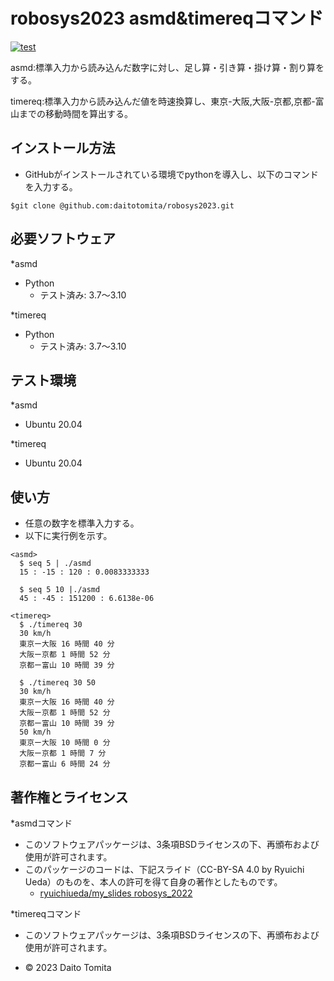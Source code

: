 # robosys2023 asmd&timereqコマンド
[![test](https://github.com/daitotomita/robosys2023/actions/workflows/test.yml/badge.svg)](https://github.com/daitotomita/robosys2023/actions/workflows/test.yml)

asmd:標準入力から読み込んだ数字に対し、足し算・引き算・掛け算・割り算をする。

timereq:標準入力から読み込んだ値を時速換算し、東京-大阪,大阪-京都,京都-富山までの移動時間を算出する。

## インストール方法
*  GitHubがインストールされている環境でpythonを導入し、以下のコマンドを入力する。
```
$git clone @github.com:daitotomita/robosys2023.git
```

## 必要ソフトウェア
*asmd
  * Python
    * テスト済み: 3.7～3.10

*timereq
  * Python
    * テスト済み: 3.7～3.10

## テスト環境
*asmd
  * Ubuntu 20.04

*timereq
  * Ubuntu 20.04

## 使い方
*  任意の数字を標準入力する。
*  以下に実行例を示す。

```
<asmd>
  $ seq 5 | ./asmd
  15 : -15 : 120 : 0.0083333333

  $ seq 5 10 |./asmd
  45 : -45 : 151200 : 6.6138e-06 

<timereq>
  $ ./timereq 30
  30 km/h
  東京ー大阪 16 時間 40 分
  大阪ー京都 1 時間 52 分
  京都ー富山 10 時間 39 分

  $ ./timereq 30 50
  30 km/h
  東京ー大阪 16 時間 40 分
  大阪ー京都 1 時間 52 分
  京都ー富山 10 時間 39 分
  50 km/h
  東京ー大阪 10 時間 0 分
  大阪ー京都 1 時間 7 分
  京都ー富山 6 時間 24 分
```

## 著作権とライセンス
*asmdコマンド
  *  このソフトウェアパッケージは、3条項BSDライセンスの下、再頒布および使用が許可されます。
  *  このパッケージのコードは、下記スライド（CC-BY-SA 4.0 by Ryuichi Ueda）のものを、本人の許可を得て自身の著作としたものです。
      * [ryuichiueda/my_slides robosys_2022](https://github.com/ryuichiueda/my_slides/tree/master/robosys_2022)

*timereqコマンド
  *  このソフトウェアパッケージは、3条項BSDライセンスの下、再頒布および使用が許可されます。
  
  *  © 2023 Daito Tomita


